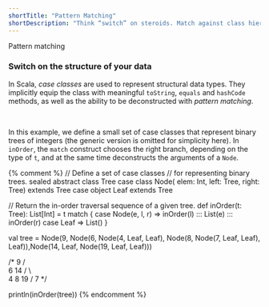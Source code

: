 ```yaml
---
shortTitle: "Pattern Matching"
shortDescription: "Think “switch” on steroids. Match against class hierarchies, sequences, and more."
---
```


<div class="wrap">
  <div class="scala-code">
    <div class="code-element">
      <div class="bar-code"><span>Pattern matching</span></div>
      <script src="https://scastie.scala-lang.org/nqnrJN0MT4OHn9ufdz4oOw.js?theme=dark"></script>
    </div>
  </div>
  <div class="scala-text">
    <h3>Switch on the structure of your data</h3>
    <p>In Scala, <em>case classes</em> are used to represent structural data types. They implicitly equip the class with meaningful <code>toString</code>, <code>equals</code> and <code>hashCode</code> methods, as well as the ability to be deconstructed with <em>pattern matching</em>.</p>
    <br/>
    <p>In this example, we define a small set of case classes that represent binary trees of integers (the generic version is omitted for simplicity here). In <code>inOrder</code>, the <code>match</code> construct chooses the right branch, depending on the type of <code>t</code>, and at the same time deconstructs the arguments of a <code>Node</code>.</p>
  </div>
</div>

{% comment %}
// Define a set of case classes
// for representing binary trees.
sealed abstract class Tree
case class Node(
  elem: Int,
  left: Tree,
  right: Tree) extends Tree
case object Leaf extends Tree

// Return the in-order traversal sequence of a given tree.
def inOrder(t: Tree): List[Int] = t match {
  case Node(e, l, r) => inOrder(l) ::: List(e) ::: inOrder(r)
  case Leaf          => List()
}

val tree = Node(9, Node(6, Node(4, Leaf, Leaf), Node(8, Node(7, Leaf, Leaf), Leaf)),Node(14, Leaf, Node(19, Leaf, Leaf)))

/*
      9
    /   \
  6      14
 /  \       \
4    8       19
    /
   7
*/

println(inOrder(tree))
{% endcomment %}